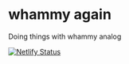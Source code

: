 # whammy again

Doing things with whammy analog

[![Netlify Status](https://api.netlify.com/api/v1/badges/fddd203c-a19f-45f3-b984-615fccd92847/deploy-status)](https://app.netlify.com/sites/priceless-shockley-9213ba/deploys)


